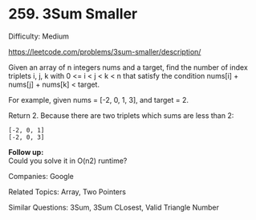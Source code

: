 # 259. 3Sum Smaller

Difficulty: Medium

https://leetcode.com/problems/3sum-smaller/description/

Given an array of n integers nums and a target, find the number of index triplets i, j, k with 0 <= i < j < k < n that satisfy the condition nums[i] + nums[j] + nums[k] < target.

For example, given nums = [-2, 0, 1, 3], and target = 2.

Return 2. Because there are two triplets which sums are less than 2:
```
[-2, 0, 1]
[-2, 0, 3]
```
**Follow up:**  
Could you solve it in O(n2) runtime?

Companies: Google

Related Topics: Array, Two Pointers

Similar Questions: 3Sum, 3Sum CLosest, Valid Triangle Number
